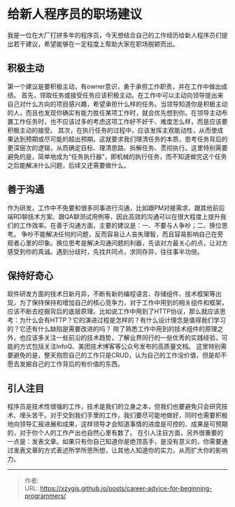 # 给新人程序员的职场建议


我是一位在大厂打拼多年的程序员，今天想结合自己的工作经历给新人程序员们提出若干建议，希望能够在一定程度上帮助大家在职场脱颖而出。

## 积极主动
第一个建议是要积极主动，有owner意识，勇于承担工作职责，并在工作中做出成绩。
首先，领取任务或接受任务应该积极主动。在工作中可以主动向领导提出来自己对什么方向的项目感兴趣，希望承担什么样的任务。当领导知道你是积极主动的人，而且也发现你确实有能力胜任某项工作时，就会优先想到你。在领导主动布置工作任务时，也不应该过多的考虑这项工作好不好干、难度怎么样，而是应该要积极主动的接受。
其次，在执行任务的过程中，应该发挥主观能动性，从而使成果达到预期或尽可能的超出预期。这就要求我们理清任务的本质，思考任务背后的更深层次的逻辑，从而确定目标、理清思路、拆解任务、贯彻执行。这里特别需要避免的是，简单地成为“任务执行器”，即机械的执行任务，而不知道做完这个任务之后能解决什么问题，后续又还需要做什么。

## 善于沟通
作为研发，工作中不免要和很多同事进行沟通，比如跟PM对接需求、跟其他前后端RD聊技术方案、跟QA聊测试用例等，因此高效的沟通可以在很大程度上提升我们的工作效率。在善于沟通方面，主要的建议是：一、不要与人争吵；二、换位思考。
争吵不能解决任何的问题，反而容易让人丧失理智，而且容易影响自己在旁观者心里的印象。换位思考是解决沟通问题的利器，先谈对方最关心的点，让对方感受到你的真诚。遇到分歧时，先找共同点，求同存异，往往事半功倍。

## 保持好奇心
软件研发方面的技术日新月异，不断有新的编程语言、存储组件、技术框架等出现，为了保持保持和增加自己的核心竞争力，对于工作中用到的相关组件和框架，应该不断去挖掘背后的底层原理。比如说工作中用到了HTTP协议，那么就应该思考：为什么会有HTTP？它的演进过程是怎样的？有什么设计理念是值得我们学习的？它还有什么缺陷是需要改进的吗？
除了熟悉工作中用到的技术组件的原理之外，也应该多关注一些前沿的技术趋势，了解业界同行的一些优秀的实践经验，可能的方式包括关注InfoQ、美团技术博客等公众号发布的高质量文档。
这里特别需要避免的是，整天抱怨自己的工作只是CRUD，认为自己的工作没价值，但是却不愿去发掘自己的工作背后的有价值的东西。

## 引人注目
程序员是技术性很强的工作，技术是我们的立身之本，但我们也要避免只会研究技术、埋头苦干。对于交到我们手里的工作，我们要尽可能地做好，同时也需要积极地向领导汇报进展和成果，这样领导才会知道事情的进度是可控的、成果是可预期的，对于你个人的工作产出也自然心里有数了。
在引人注目方面，另外很重要的一点是：发表文章。如果只有你自己知道你是绝顶高手，是没有意义的，你需要通过发表文章的方式表述所学所思所想，让其他人知道你的实力，从而扩大你的影响力。


---

> 作者:   
> URL: https://xzygis.github.io/posts/career-advice-for-beginning-programmers/  

